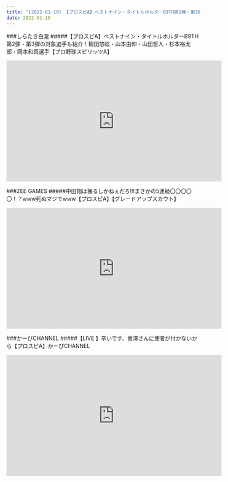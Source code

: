 ```yaml
---
title: "[2022-01-19] 【プロスピA】ベストナイン・タイトルホルダーB9TH第2弾・第3弾の対象選手も紹介！柳田悠岐・山本由伸・山田哲人・杉本裕太郎・岡本和真選手【プロ野球スピリッツA】 他"
date: 2022-01-19
---
```

###しらたき白瀧
#####【プロスピA】ベストナイン・タイトルホルダーB9TH第2弾・第3弾の対象選手も紹介！柳田悠岐・山本由伸・山田哲人・杉本裕太郎・岡本和真選手【プロ野球スピリッツA】
<iframe width="560" height="315" src="https://www.youtube.com/embed/zWORqf0ZAXI" frameborder="0" allow="accelerometer; autoplay; clipboard-write; encrypted-media; gyroscope; picture-in-picture" allowfullscreen></iframe>

###ZEE GAMES
#####中田翔は獲るしかねぇだろ!!!まさかの5連続〇〇〇〇〇！？www死ぬマジでwww【プロスピA】【グレードアップスカウト】
<iframe width="560" height="315" src="https://www.youtube.com/embed/CBQrtopuKL4" frameborder="0" allow="accelerometer; autoplay; clipboard-write; encrypted-media; gyroscope; picture-in-picture" allowfullscreen></iframe>

###かーぴCHANNEL
#####【LIVE 】辛いです、會澤さんに使者が付かないから【プロスピA】かーぴCHANNEL
<iframe width="560" height="315" src="https://www.youtube.com/embed/pHdiWWxqoXg" frameborder="0" allow="accelerometer; autoplay; clipboard-write; encrypted-media; gyroscope; picture-in-picture" allowfullscreen></iframe>

